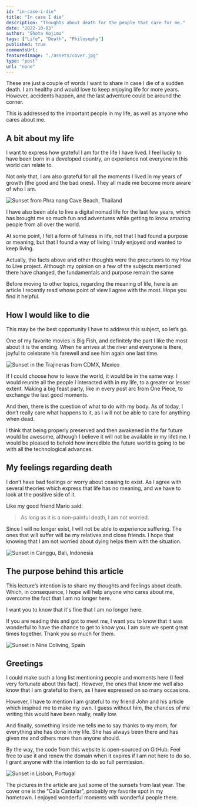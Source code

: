 ```yaml
---
id: "in-case-i-die"
title: "In case I die"
description: "Thoughts about death for the people that care for me."
date: "2022-10-03"
author: "Shota Kojima"
tags: ["Life", "Death", "Philosophy"]
published: true
commentsUrl:
featuredImage: "./assets/cover.jpg"
type: "post"
url: "none"
---
```


These are just a couple of words I want to share in case I die of a sudden death. I am healthy and would love to keep enjoying life for more years. However, accidents happen, and the last adventure could be around the corner.

This is addressed to the important people in my life, as well as anyone who cares about me.

## A bit about my life

I want to express how grateful I am for the life I have lived. I feel lucky to have been born in a developed country, an experience not everyone in this world can relate to.

Not only that, I am also grateful for all the moments I lived in my years of growth (the good and the bad ones). They all made me become more aware of who I am.

![Sunset from Phra nang Cave Beach, Thailand](./assets/sunset-from-phra-nang-cave-beach-thailand.jpg)

I have also been able to live a digital nomad life for the last few years, which has brought me so much fun and adventures while getting to know amazing people from all over the world.

At some point, I felt a form of fullness in life, not that I had found a purpose or meaning, but that I found a way of living I truly enjoyed and wanted to keep living.

Actually, the facts above and other thoughts were the precursors to my How to Live project. Although my opinion on a few of the subjects mentioned there have changed, the fundamentals and purpose remain the same

Before moving to other topics, regarding the meaning of life, here is an article I recently read whose point of view I agree with the most. Hope you find it helpful.

## How I would like to die

This may be the best opportunity I have to address this subject, so let’s go.

One of my favorite movies is Big Fish, and definitely the part I like the most about it is the ending. When he arrives at the river and everyone is there, joyful to celebrate his farewell and see him again one last time.

![Sunset in the Trajineras from CDMX, Mexico](./assets/sunset-in-the-trajineras-from-cdmx-mexico.jpg)

If I could choose how to leave the world, it would be in the same way. I would reunite
all the people I interacted with in my life, to a greater or lesser extent. Making a big feast party, like in every post arc from One Piece, to exchange the last good moments.

And then, there is the question of what to do with my body. As of today, I don’t really care what happens to it, as I will not be able to care for anything when dead.

I think that being properly preserved and then awakened in the far future would be awesome, although I believe it will not be available in my lifetime. I would be pleased to behold how incredible the future world is going to be with all the technological advances.

## My feelings regarding death

I don’t have bad feelings or worry about ceasing to exist. As I agree with several theories which express that life has no meaning, and we have to look at the positive side of it.

Like my good friend Mario said:

> As long as it is a non-painful death, I am not worried.

Since I will no longer exist, I will not be able to experience suffering. The ones that will suffer will be my relatives and close friends. I hope that knowing that I am not worried about dying helps them with the situation.

![Sunset in Canggu, Bali, Indonesia](./assets/sunset-in-canggu-bali-indonesia.jpg)

## The purpose behind this article

This lecture’s intention is to share my thoughts and feelings about death. Which, in consequence, I hope will help anyone who cares about me, overcome the fact that I am no longer here.

I want you to know that it's fine that I am no longer here.

If you are reading this and got to meet me, I want you to know that it was wonderful to have the chance to get to know you. I am sure we spent great times together. Thank you so much for them.

![Sunset in Nine Coliving, Spain](./assets/sunset-in-nine-coliving-spain.jpg)

## Greetings

I could make such a long list mentioning people and moments here (I feel very fortunate about this fact). However, the ones that know me well also know that I am grateful to them, as I have expressed on so many occasions.

However, I have to mention I am grateful to my friend John and his article which inspired me to make my own. I guess without him, the chances of me writing this would have been really, really low.

And finally, something inside me tells me to say thanks to my mom, for everything she has done in my life. She has always been there and has given me and others more than anyone should.

By the way, the code from this website is open-sourced on GitHub. Feel free to use it and renew the domain when it expires if I am not here to do so. I grant anyone with the intention to do so full permission.

![Sunset in Lisbon, Portugal](./assets/sunset-in-lisbon-portugal.jpg)

The pictures in the article are just some of the sunsets from last year. The cover one is the "Cala Cantalar", probably my favorite spot in my hometown. I enjoyed wonderful moments with wonderful people there.
